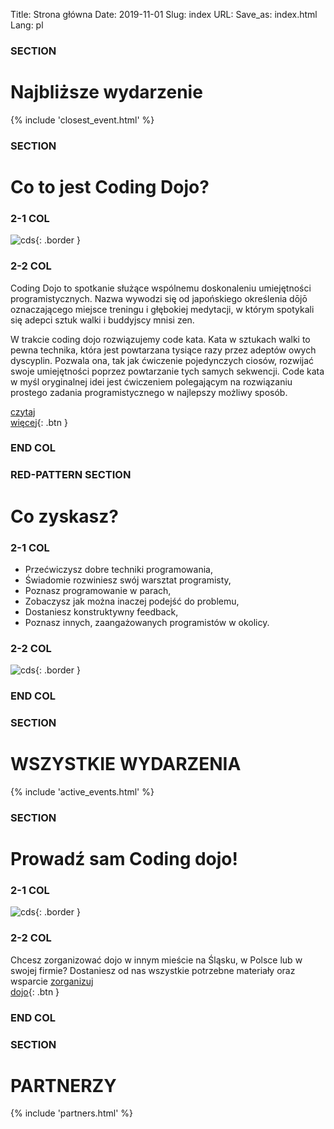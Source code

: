 Title: Strona główna
Date: 2019-11-01
Slug: index
URL:
Save_as: index.html
Lang: pl

### SECTION ###
# Najbliższe wydarzenie

{% include 'closest_event.html' %}

### SECTION ###
# Co to jest Coding Dojo?

### 2-1 COL ###
![cds](/images/photos/1.png){: .border }

### 2-2 COL ###
Coding Dojo to spotkanie służące wspólnemu doskonaleniu umiejętności programistycznych. Nazwa wywodzi się od japońskiego określenia dōjō oznaczającego miejsce treningu i głębokiej medytacji, w którym spotykali się adepci sztuk walki i buddyjscy mnisi zen.

W trakcie coding dojo rozwiązujemy code kata. Kata w sztukach walki to pewna technika, która jest powtarzana tysiące razy przez adeptów owych dyscyplin. Pozwala ona, tak jak ćwiczenie pojedynczych ciosów, rozwijać swoje umiejętności poprzez powtarzanie tych samych sekwencji. Code kata w myśl oryginalnej idei jest ćwiczeniem polegającym na rozwiązaniu prostego zadania programistycznego w najlepszy możliwy sposób.

[czytaj <br/> więcej](/dojo){: .btn } 

### END COL ###

### RED-PATTERN SECTION ###
# Co zyskasz?

### 2-1 COL ###
* Przećwiczysz dobre techniki programowania,
* Świadomie rozwiniesz swój warsztat programisty,
* Poznasz programowanie w parach, <!--- xD -->
* Zobaczysz jak można inaczej podejść do problemu,
* Dostaniesz konstruktywny feedback,
* Poznasz innych, zaangażowanych programistów w okolicy.

### 2-2 COL ###
![cds](/images/photos/2.png){: .border }

### END COL ###

### SECTION ###
# WSZYSTKIE WYDARZENIA

{% include 'active_events.html' %}

### SECTION ###
# Prowadź sam Coding dojo!

### 2-1 COL ###
![cds](/images/photos/3.png){: .border }

### 2-2 COL ###
Chcesz zorganizować dojo w innym mieście na Śląsku, w Polsce lub w swojej firmie? Dostaniesz od nas wszystkie potrzebne materiały oraz wsparcie
[zorganizuj <br/> dojo](?){: .btn }

### END COL ###

### SECTION ###
# PARTNERZY

{% include 'partners.html' %}
